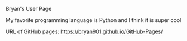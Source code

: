 Bryan's User Page

My favorite programming language is Python and I think it is super cool 

URL of GitHub pages: https://bryan901.github.io/GitHub-Pages/